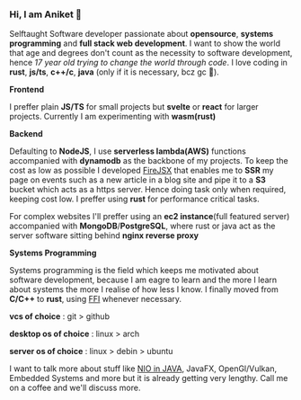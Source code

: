 ### Hi, I am Aniket 👻

Selftaught Software developer passionate about **opensource**, **systems programming** and **full stack web development**. I want to show the world that age and degrees don't count as the necessity to software development, hence *17 year old trying to change the world through code*. I love coding in **rust**, **js/ts**, **c++/c**, **java** (only if it is necessary, bcz gc 🤢).

**Frontend**

I preffer plain **JS/TS** for small projects but **svelte** or **react** for larger projects. Currently I am experimenting with **wasm(rust)**

**Backend**

Defaulting to **NodeJS**, I use **serverless lambda(AWS)** functions accompanied with **dynamodb** as the backbone of my projects. To keep the cost as low as possible I developed [FireJSX](https://www.npmjs.com/package/firejsx) that enables me to **SSR** my page on events such as a new article in a blog site and pipe it to a **S3** bucket which acts as a https server. Hence doing task only when required, keeping cost low. I preffer using **rust** for performance critical tasks.

For complex websites I'll preffer using an **ec2 instance**(full featured server) accompanied with **MongoDB**/**PostgreSQL**, where rust or java act as the server software sitting behind **nginx reverse proxy**

**Systems Programming**

Systems programming is the field which keeps me motivated about software development, because I am eagre to learn and the more I learn about systems the more I realise of how less I know. I finally moved from **C/C++** to **rust**, using [FFI](https://doc.rust-lang.org/nomicon/ffi.html) whenever necessary. 

**vcs of choice** : git > github

**desktop os of choice** : linux > arch

**server os of choice** : linux > debin > ubuntu

I want to talk more about stuff like [NIO in JAVA](https://docs.oracle.com/javase/7/docs/api/java/nio/package-summary.html), JavaFX, OpenGl/Vulkan, Embedded Systems and more but it is already getting very lengthy. Call me on a coffee and we'll discuss more.
